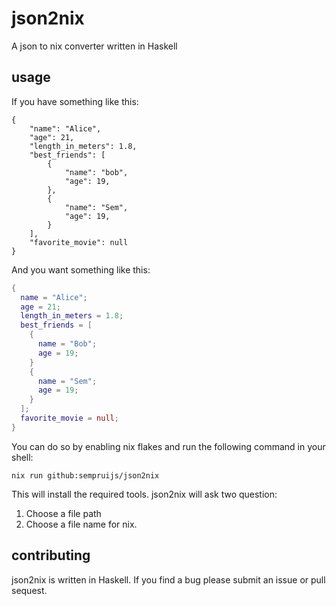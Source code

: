 # json2nix

A json to nix converter written in Haskell

## usage

If you have something like this:

```
{
    "name": "Alice",
    "age": 21,
    "length_in_meters": 1.8,
    "best_friends": [
        {
            "name": "bob",
            "age": 19,
        },
        {
            "name": "Sem",
            "age": 19,
        }
    ],
    "favorite_movie": null
}
```

And you want something like this:

```nix
{
  name = "Alice";
  age = 21;
  length_in_meters = 1.8;
  best_friends = [
    {
      name = "Bob";
      age = 19;
    }
    {
      name = "Sem";
      age = 19;
    }
  ];
  favorite_movie = null;
}
```

You can do so by enabling nix flakes and run the following command in your shell:

```shell
nix run github:sempruijs/json2nix
```

This will install the required tools.
json2nix will ask two question:

1. Choose a file path
2. Choose a file name for nix.

## contributing

json2nix is written in Haskell.
If you find a bug please submit an issue or pull sequest.


